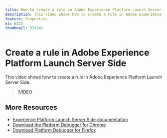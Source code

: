 ```yaml
---
title: How to create a rule in Adobe Experience Platform Launch Server Side
description: This video shows how to create a rule in Adobe Experience Platform Launch Server Side.
feature: Properties
kt: 6423
thumbnail: 331942
---
```


# Create a rule in Adobe Experience Platform Launch Server Side

This video shows how to create a rule in Adobe Experience Platform Launch Server Side. 

>[!VIDEO](https://video.tv.adobe.com/v/331942?quality=12&learn=on)

## More Resources

* [Experience Platform Launch Server Side documentation](https://experienceleague.adobe.com/docs/launch/using/server-side-info/server-side-overview.html)
* [Download the Platform Debugger for Chrome](https://chrome.google.com/webstore/detail/adobe-experience-platform/bfnnokhpnncpkdmbokanobigaccjkpob)
* [Download Platform Debugger for Firefox](https://addons.mozilla.org/en-US/firefox/addon/adobe-experience-platform-dbg/)